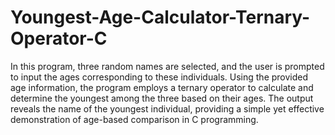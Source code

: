 # Youngest-Age-Calculator-Ternary-Operator-C

In this program, three random names are selected, and the user is prompted to input the ages corresponding to these individuals. Using the provided age information, the program employs a ternary operator to calculate and determine the youngest among the three based on their ages. The output reveals the name of the youngest individual, providing a simple yet effective demonstration of age-based comparison in C programming.
